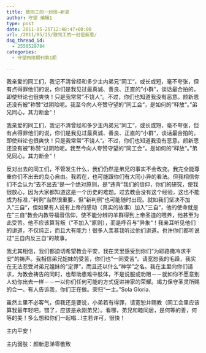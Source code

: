 ```yaml
---
title: 致同工的一封信–新恩
author: 守望 编辑1
type: post
date: 2011-05-25T12:48:47+00:00
url: /2011/05/25/致同工的一封信新恩/
dsq_thread_id:
  - 2550529784
categories:
  - 守望网络期刊第1期

---
```

我亲爱的同工们，我记不清曾经和多少主内弟兄”同工“，或长或短，毫不夸张，但有点得罪他们的说，你们是我见过最真诚、善良、正直的”小群“，谈话最合拍的，即使辩论也很爽快！只是我常常”不饶人“。不过，你们也知道我没有恶意。颜新恩还没有被”称赞“过阴险呢。我至今向人夸赞守望的”同工会“，是如何的”释放“。”弟兄同心，其力断金“！

<!--more-->我亲爱的同工们，我记不清曾经和多少主内弟兄”同工“，或长或短，毫不夸张，但有点得罪他们的说，你们是我见过最真诚、善良、正直的”小群“，谈话最合拍的，即使辩论也很爽快！只是我常常”不饶人“。不过，你们也知道我没有恶意。颜新恩还没有被”称赞“过阴险呢。我至今向人夸赞守望的”同工会“，是如何的”释放“。”弟兄同心，其力断金“！

反对出去的同工们，不管发生什么，我们仍然是弟兄的事实不会改变。我完全能尊重你们不出去的良心自由。我若在，也可能跟你们有大同小异的看法。但我相信你们不会认为”去不出去“是一个绝对原则，是”违背“我们的信仰，你们的研究，使我很放心，因为大家都知道这是一个历史的难题。过去教会没有这个经验，这也不能成为标准，”判例“当然很重要，但”新判例“也可能随时出现。就如我们坚决不加入”三自“，但如果有人说有上帝的感动（真实的故事）加入”三自“，他的使命就是在”三自“教会内教导福音信仰，使不能分辨的羊群得到上帝圣道的喂养，他甚至为此受苦。他不应该算背叛（”不加入“原则），而是呼召与”异象“！我亲耳听见他们的讲道，不仅纯正，而且大有能力！很多人羡慕我听过他们讲道。也许你们都听说过“三自内反三自”的故事。

我尤其相信，我们都迫切希望教会平安，我在灵里感受到你们“为耶路撒冷求平安”的祷声。我相信弟兄姐妹的受苦，你们也”一同受苦“。请宽恕我的毛躁，我实在无法忍受对弟兄姐妹的“定罪”，而且还以什么“神学”之名。我在主里向你们请求，为教会祷告的同时，也帮助患难中肢体，不是说服或劝阻－－就如你不愿意别人劝你出去一样－－一以你们任何可能的方式促进神家的荣耀。竭力保守圣灵所赐的合一。有人告诉我，你们正在做。荣归“一主。”Sola Gloria.

虽然主里不必客气，但我还是要说，小弟若有得罪，请宽恕并赐教（同工会里应该算我最年轻吧，错了，应该是永刚弟兄）。看哪，弟兄和睦同居，是何等的善，何等的美！多么想和你们一起唱&#8230;!主若许可，很快！

主内平安！

主内弱肢：颜新恩涕零敬致